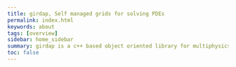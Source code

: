 ```yaml
---
title: girdap, Self managed grids for solving PDEs
permalink: index.html
keywords: about
tags: [overview]
sidebar: home_sidebar
summary: girdap is a c++ based object oriented library for multiphysics simulations on self-managed grids 
toc: false
---
```


<figure align="center" style="1px solid #ddd">
<img class="docimage" src="{{site.baseurl}}/images/highlight.png" alt="" />
<map>
    <area alt="Highly Customizable" title="flexible" href="flexible.html" shape="rect" coords="455,57,778,177" />
    <area alt="Anisotropic grid refinement" title="accurate" href="adaptive.html" shape="rect" coords="737,295,1087,427" />&nbsp; </a>
    <area alt="Easy manage - object oriented" title="readable" href="object oriented" shape="rect" coords="679,450,1021,585" />
    <area alt="girdap" title="girdap" href="index.html" shape="poly" coords="198,211,297,88,417,52,458,112,343,180,289,263" />
</map>
</div>
</figure>

<script>
$(document).ready(function(e) {
	$('img[usemap]').rwdImageMaps();
	
	$('area').on('click', function() {
		alert($(this).attr('alt') + ' clicked');
	});
});
</script>



